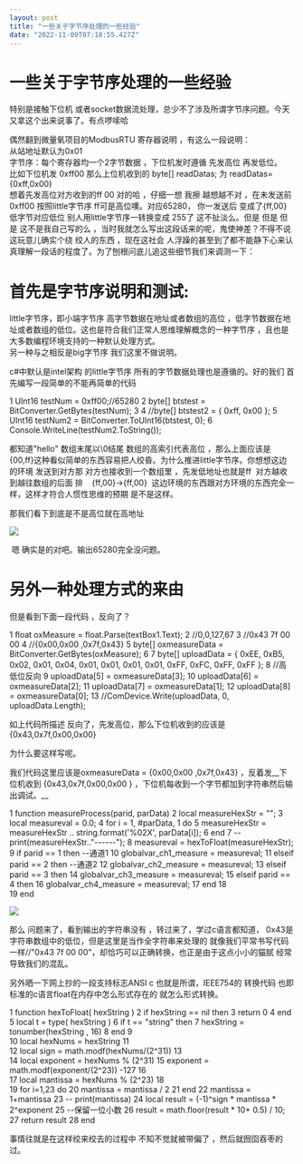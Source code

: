 ```yaml
---
layout: post
title: "一些关于字节序处理的一些经验"
date: "2022-11-09T07:18:55.427Z"
---
```

一些关于字节序处理的一些经验
==============

特别是接触下位机 或者socket数据流处理，总少不了涉及所谓字节序问题。今天又拿这个出来说事了。有点啰嗦哈

偶然翻到微量氧项目的ModbusRTU 寄存器说明 ，有这么一段说明：  
从站地址默认为0x01  
字节序：每个寄存器均一个2字节数据 ，下位机发时遵循 先发高位 再发低位。  
比如下位机发 0xff00 那么上位机收到的 byte\[\] readDatas; 为 readDatas={0xff,0x00}  
想着先发高位对方收到的ff 00 对的哈 ，仔细一想 我擦 越想越不对 ，在未发送前 0xff00 按照little字节序 ff可是高位噢。对应65280， 你一发送后 变成了{ff,00} 低字节对应低位 别人用little字节序一转换变成 255了 这不扯淡么。但是 但是 但是 这不是我自己写的么 ，当时我就怎么写出这段话来的呢，鬼使神差？不得不说这玩意儿确实个绕 绞人的东西 ，现在这社会 人浮躁的甚至到了都不能静下心来认真理解一段话的程度了。为了刨根问底儿追这些细节我们来调测一下：

首先是字节序说明和测试:
============

little字节序，即小端字节序 高字节数据在地址或者数组的高位 ，低字节数据在地址或者数组的低位。这也是符合我们正常人思维理解概念的一种字节序 ，且也是大多数编程环境支持的一种默认处理方式。  
另一种与之相反是big字节序 我们这里不做说明。

  
c#中默认是intel架构 的little字节序 所有的字节数据处理也是遵循的。好的我们 首先编写一段简单的不能再简单的代码

1 UInt16 testNum = 0xff00;//65280
2 byte\[\] btstest = BitConverter.GetBytes(testNum);
3 
4 //byte\[\] btstest2 = { 0xff, 0x00 };
5 UInt16 testNum2 = BitConverter.ToUInt16(btstest, 0);
6 Console.WriteLine(testNum2.ToString());

都知道"hello" 数组末尾以\\0结尾 数组的高索引代表高位 ，那么上面应该是{00,ff}这种看似简单的东西容易把人绞昏。为什么推进little字节序。你想想这边的环境 发送到对方那 对方也接收到一个数组里 ，先发低地址也就是ff  对方越收到越往数组的后面 排    {ff,00}->{ff,00}  这边环境的东西跟对方环境的东西完全一样，这样才符合人惯性思维的预期 是不是这样。

那我们看下到底是不是高位就在高地址

![](https://img2022.cnblogs.com/blog/72285/202211/72285-20221109115205411-1638309132.png)

 嗯 确实是的对吧。输出65280完全没问题。

另外一种处理方式的来由
===========

但是看到下面一段代码 ，反向了？

 1 float oxMeasure = float.Parse(textBox1.Text);
 2 //0,0,127,67
 3 //0x43 7f 00 00
 4 //{0x00,0x00 ,0x7f,0x43}
 5 byte\[\] oxmeasureData = BitConverter.GetBytes(oxMeasure); 6 
 7 byte\[\] uploadData = { 0xEE, 0xB5, 0x02, 0x01, 0x04, 0x01, 0x01, 0x01, 0x01, 0xFF, 0xFC, 0xFF, 0xFF }; 8 //高低位反向
 9 uploadData\[5\] = oxmeasureData\[3\];
10 uploadData\[6\] = oxmeasureData\[2\];
11 uploadData\[7\] = oxmeasureData\[1\];
12 uploadData\[8\] = oxmeasureData\[0\];
13 //ComDevice.Write(uploadData, 0, uploadData.Length);

如上代码所描述 反向了，先发高位，那么下位机收到的应该是{0x43,0x7f,0x00,0x00}

为什么要这样写呢。

我们代码这里应该是oxmeasureData = {0x00,0x00 ,0x7f,0x43} ，反着发__下位机收到 {0x43,0x7f,0x00,0x00 } ，下位机每收到一个字节都加到字符串然后输出调试。__

 1 function measureProcess(parid, parData) 2     local measureHexStr = "";
 3     local measureval = 0.0;
 4     for i = 1, #parData, 1 do
 5         measureHexStr = measureHexStr .. string.format('%02X', parData\[i\]);
 6     end
 7     \--print(measureHexStr.."------");
 8     measureval = hexToFloat(measureHexStr); 9     if parid == 1 then \--通道1
10         globalvar\_ch1\_measure = measureval;
11     elseif parid == 2 then \--通道2
12         globalvar\_ch2\_measure = measureval;
13     elseif parid == 3 then
14         globalvar\_ch3\_measure = measureval;
15     elseif parid == 4 then
16         globalvar\_ch4\_measure = measureval;
17     end
18     
19 end

__![](https://img2022.cnblogs.com/blog/72285/202211/72285-20221109123631322-52318527.png)__

那么 问题来了，看到输出的字符串没有 ，转过来了，学过c语言都知道， 0x43是字符串数组中的低位，但是这里是当作全字符串来处理的 就像我们平常书写代码一样//"0x43 7f 00 00"，却恰巧可以正确转换，也正是由于这点小小的猫腻 经常导致我们的混乱。

另外晒一下网上抄的一段支持标志ANSI c 也就是所谓，IEEE754的 转换代码 也即标准的c语言float在内存中怎么形式存在的 就怎么形式转换。

 1 function hexToFloat( hexString ) 2     if hexString == nil then
 3         return 0
 4     end
 5     local t = type( hexString )
 6     if t == "string" then
 7         hexString = tonumber(hexString , 16)
 8     end
 9  
10     local hexNums = hexString
11  
12     local sign = math.modf(hexNums/(2^31))
13  
14     local exponent = hexNums % (2^31)
15     exponent = math.modf(exponent/(2^23)) -127
16  
17     local mantissa = hexNums % (2^23)
18  
19     for i=1,23 do
20         mantissa = mantissa / 2
21     end
22     mantissa = 1+mantissa
23 \--    print(mantissa)
24     local result = (-1)^sign \* mantissa \* 2^exponent
25     \--保留一位小数
26     result = math.floor(result \* 10\+ 0.5) / 10;
27     return result
28 end

事情往就是在这样绞来绞去的过程中 不知不觉就被带偏了 ，然后就囫囵吞枣的过。